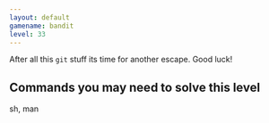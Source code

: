 ```yaml
---
layout: default
gamename: bandit
level: 33
---
```


After all this `git` stuff its time for another escape. Good luck!

Commands you may need to solve this level
-----------------------------------------
sh, man
